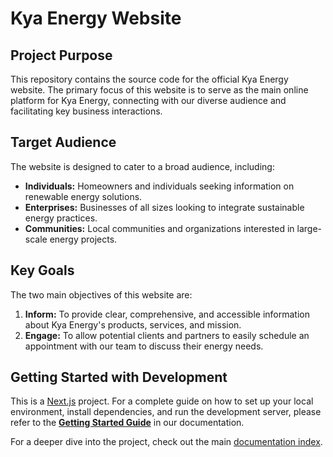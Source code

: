 # Kya Energy Website

## Project Purpose

This repository contains the source code for the official Kya Energy website. The primary focus of this website is to serve as the main online platform for Kya Energy, connecting with our diverse audience and facilitating key business interactions.

## Target Audience

The website is designed to cater to a broad audience, including:

*   **Individuals:** Homeowners and individuals seeking information on renewable energy solutions.
*   **Enterprises:** Businesses of all sizes looking to integrate sustainable energy practices.
*   **Communities:** Local communities and organizations interested in large-scale energy projects.

## Key Goals

The two main objectives of this website are:

1.  **Inform:** To provide clear, comprehensive, and accessible information about Kya Energy's products, services, and mission.
2.  **Engage:** To allow potential clients and partners to easily schedule an appointment with our team to discuss their energy needs.

## Getting Started with Development

This is a [Next.js](https://nextjs.org) project. For a complete guide on how to set up your local environment, install dependencies, and run the development server, please refer to the **[Getting Started Guide](./docs/getting-started.md)** in our documentation.

For a deeper dive into the project, check out the main [documentation index](./docs/index.md).

